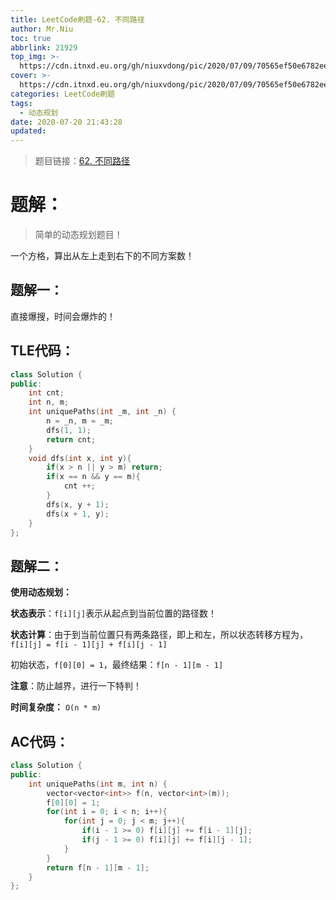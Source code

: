 ```yaml
---
title: LeetCode刷题-62. 不同路径
author: Mr.Niu
toc: true
abbrlink: 21929
top_img: >-
  https://cdn.itnxd.eu.org/gh/niuxvdong/pic/2020/07/09/70565ef50e6782ee3a41f60a5d6499c0.png
cover: >-
  https://cdn.itnxd.eu.org/gh/niuxvdong/pic/2020/07/09/70565ef50e6782ee3a41f60a5d6499c0.png
categories: LeetCode刷题
tags:
  - 动态规划
date: 2020-07-20 21:43:28
updated:
---
```
















> 题目链接：[62. 不同路径]( https://leetcode-cn.com/problems/unique-paths/)



# 题解：



> 简单的动态规划题目！



一个方格，算出从左上走到右下的不同方案数！



## 题解一：

直接爆搜，时间会爆炸的！

## TLE代码：



```c++
class Solution {
public:
    int cnt;
    int n, m;
    int uniquePaths(int _m, int _n) {
        n = _n, m = _m;
        dfs(1, 1);
        return cnt;
    }
    void dfs(int x, int y){
        if(x > n || y > m) return;
        if(x == n && y == m){
            cnt ++;
        }
        dfs(x, y + 1);
        dfs(x + 1, y);
    }
};
```



## 题解二：

**使用动态规划：**



**状态表示**：`f[i][j]`表示从起点到当前位置的路径数！

**状态计算**：由于到当前位置只有两条路径，即上和左，所以状态转移方程为，`f[i][j] = f[i - 1][j] + f[i][j - 1]`

初始状态，`f[0][0] = 1`，最终结果：`f[n - 1][m - 1]`



**注意**：防止越界，进行一下特判！



**时间复杂度：** `O(n * m)`



## AC代码：



```c++
class Solution {
public:
    int uniquePaths(int m, int n) {
        vector<vector<int>> f(n, vector<int>(m));
        f[0][0] = 1;
        for(int i = 0; i < n; i++){
            for(int j = 0; j < m; j++){
                if(i - 1 >= 0) f[i][j] += f[i - 1][j];
                if(j - 1 >= 0) f[i][j] += f[i][j - 1];
            }
        }
        return f[n - 1][m - 1];
    }
};
```

